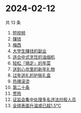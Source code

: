 # 2024-02-12

共 13 条

<!-- BEGIN -->
<!-- 最后更新时间 Mon Feb 12 2024 17:12:24 GMT+0800 (China Standard Time) -->

1. [短视频](https://www.zhihu.com/search?q=短视频)
1. [赚钱](https://www.zhihu.com/search?q=赚钱)
1. [梅西](https://www.zhihu.com/search?q=梅西)
1. [大学生赚钱的副业](https://www.zhihu.com/search?q=大学生赚钱的副业)
1. [适合中式烹饪的油烟机](https://www.zhihu.com/search?q=适合中式烹饪的油烟机)
1. [轻松「搞定」的年菜](https://www.zhihu.com/search?q=轻松「搞定」的年菜)
1. [送到心坎里的新年礼物](https://www.zhihu.com/search?q=送到心坎里的新年礼物)
1. [过年送礼的护肤礼盒](https://www.zhihu.com/search?q=过年送礼的护肤礼盒)
1. [热辣滚烫](https://www.zhihu.com/search?q=热辣滚烫)
1. [第二十条](https://www.zhihu.com/search?q=第二十条)
1. [贾玲](https://www.zhihu.com/search?q=贾玲)
1. [证监会集中处理多名违法炒股人员](https://www.zhihu.com/search?q=证监会集中处理多名违法炒股人员)
1. [全球表面升温或已超1.5℃](https://www.zhihu.com/search?q=全球表面升温或已超1.5℃)

<!-- END -->
